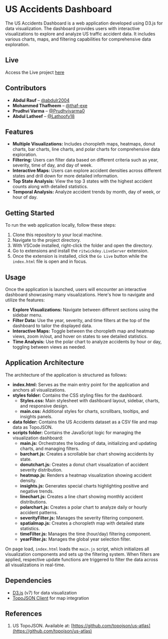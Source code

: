 # US Accidents Dashboard

The US Accidents Dashboard is a web application developed using D3.js for data visualization. The dashboard provides users with interactive visualizations to explore and analyze US traffic accident data. It includes various charts, maps, and filtering capabilities for comprehensive data exploration.

## Live

Access the Live project [here](https://abdulr2004.github.io/USAccidentsDashboard/)

## Contributors

- **Abdul Rauf** – [@abdulr2004](https://github.com/abdulr2004)
- **Mohammed Thafheem** – [@thaf-exe](https://github.com/thaf-exe)
- **Prudhvi Varma** – [@Prudhvivarma0](https://github.com/Prudhvivarma0)
- **Abdul Latheef** – [@Lathoofy18](https://github.com/Lathoofy18)

## Features

- **Multiple Visualizations:** Includes choropleth maps, heatmaps, donut charts, bar charts, line charts, and polar charts for comprehensive data exploration.
- **Filtering:** Users can filter data based on different criteria such as year, severity, time of day, and day of week.
- **Interactive Maps:** Users can explore accident densities across different states and drill down for more detailed information.
- **Top State Analysis:** View the top 3 states with the highest accident counts along with detailed statistics.
- **Temporal Analysis:** Analyze accident trends by month, day of week, or hour of day.

## Getting Started

To run the web application locally, follow these steps:

1. Clone this repository to your local machine.
2. Navigate to the project directory.
3. With VSCode installed, right-click the folder and open the directory.
4. Go to extensions and install the `ritwickdey.LiveServer` extension.
5. Once the extension is installed, click the `Go Live` button while the `index.html` file is open and in focus.

## Usage

Once the application is launched, users will encounter an interactive dashboard showcasing many visualizations. Here's how to navigate and utilize the features:

- **Explore Visualizations:** Navigate between different sections using the sidebar menu.
- **Filter Data:** Use the year, severity, and time filters at the top of the dashboard to tailor the displayed data.
- **Interactive Maps:** Toggle between the choropleth map and heatmap views, zoom in/out, and hover on states to see detailed statistics.
- **Time Analysis:** Use the polar chart to analyze accidents by hour or day, toggling between views as needed.

## Application Architecture

The architecture of the application is structured as follows:

- **index.html:** Serves as the main entry point for the application and anchors all visualizations.
- **styles folder:** Contains the CSS styling files for the dashboard.
  - **Styles.css:** Main stylesheet with dashboard layout, sidebar, charts, and responsive design.
  - **main.css:** Additional styles for charts, scrollbars, tooltips, and insights panels.
- **data folder:** Contains the US Accidents dataset as a CSV file and map data as TopoJSON.
- **scripts folder:** Contains the JavaScript logic for managing the visualization dashboard:
  - **main.js:** Orchestrates the loading of data, initializing and updating charts, and managing filters.
  - **barchart.js:** Creates a scrollable bar chart showing accidents by state.
  - **donutchart.js:** Creates a donut chart visualization of accident severity distribution.
  - **heatmap.js:** Renders a heatmap visualization showing accident density.
  - **insights.js:** Generates special charts highlighting positive and negative trends.
  - **linechart.js:** Creates a line chart showing monthly accident distributions.
  - **polarchart.js:** Creates a polar chart to analyze daily or hourly accident patterns.
  - **severityFilter.js:** Manages the severity filtering component.
  - **spatialmap.js:** Creates a choropleth map with detailed state statistics.
  - **timeFilter.js:** Manages the time (hour/day) filtering component.
  - **yearFilter.js:** Manages the global year selection filter.

On page load, `index.html` loads the `main.js` script, which initializes all visualization components and sets up the filtering system. When filters are applied, respective update functions are triggered to filter the data across all visualizations in real-time.

## Dependencies

- [D3.js](https://d3js.org/) (v7) for data visualization
- [TopoJSON Client](https://github.com/topojson/topojson-client) for map integration

## References

1. US TopoJSON. Available at: [https://github.com/topojson/us-atlas](https://github.com/topojson/us-atlas)
